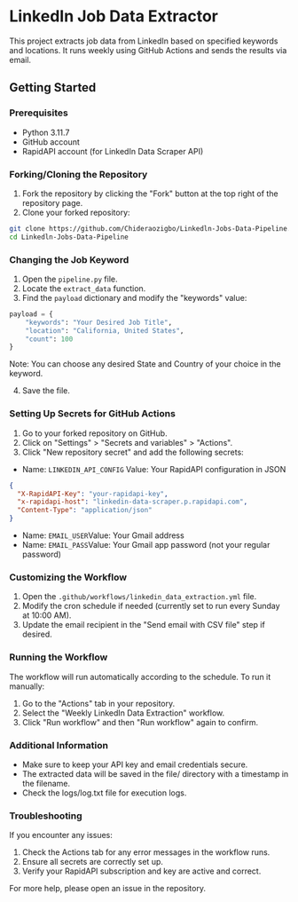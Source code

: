 # LinkedIn Job Data Extractor

This project extracts job data from LinkedIn based on specified keywords and locations. It runs weekly using GitHub Actions and sends the results via email.

## Getting Started

### Prerequisites

- Python 3.11.7
- GitHub account
- RapidAPI account (for LinkedIn Data Scraper API)

### Forking/Cloning the Repository

1. Fork the repository by clicking the "Fork" button at the top right of the repository page.
2. Clone your forked repository:

``` bash
git clone https://github.com/Chideraozigbo/Linkedln-Jobs-Data-Pipeline.git
cd Linkedln-Jobs-Data-Pipeline
```
### Changing the Job Keyword

1. Open the `pipeline.py` file.
2. Locate the `extract_data` function.
3. Find the `payload` dictionary and modify the "keywords" value:

```python
payload = {
    "keywords": "Your Desired Job Title",
    "location": "California, United States",
    "count": 100
}
```
Note: You can choose any desired State and Country of your choice in the keyword.

4. Save the file.

### Setting Up Secrets for GitHub Actions

1. Go to your forked repository on GitHub.
2. Click on "Settings" > "Secrets and variables" > "Actions".
3. Click "New repository secret" and add the following secrets:
- Name: `LINKEDIN_API_CONFIG` Value: Your RapidAPI configuration in JSON

```json
{
  "X-RapidAPI-Key": "your-rapidapi-key",
  "x-rapidapi-host": "linkedin-data-scraper.p.rapidapi.com",
  "Content-Type": "application/json"
}
```

- Name: `EMAIL_USER`Value: Your Gmail address
- Name: `EMAIL_PASS`Value: Your Gmail app password (not your regular password)

### Customizing the Workflow

1. Open the `.github/workflows/linkedin_data_extraction.yml` file.
2. Modify the cron schedule if needed (currently set to run every Sunday at 10:00 AM).
3. Update the email recipient in the "Send email with CSV file" step if desired.

### Running the Workflow
The workflow will run automatically according to the schedule. To run it manually:

1. Go to the "Actions" tab in your repository.
2. Select the "Weekly LinkedIn Data Extraction" workflow.
3. Click "Run workflow" and then "Run workflow" again to confirm.

### Additional Information

- Make sure to keep your API key and email credentials secure.
- The extracted data will be saved in the file/ directory with a timestamp in the filename.
- Check the logs/log.txt file for execution logs.

### Troubleshooting
If you encounter any issues:

1. Check the Actions tab for any error messages in the workflow runs.
2. Ensure all secrets are correctly set up.
3. Verify your RapidAPI subscription and key are active and correct.

For more help, please open an issue in the repository.

